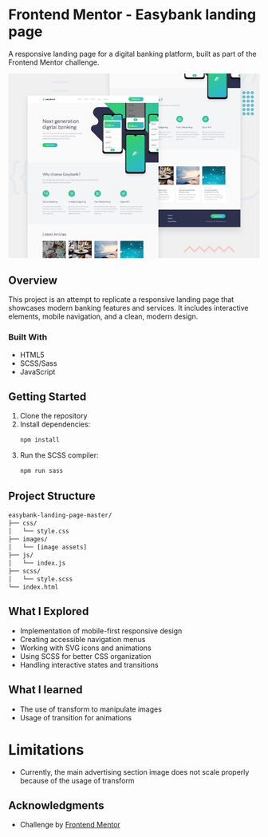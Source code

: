 # Frontend Mentor - Easybank landing page

A responsive landing page for a digital banking platform, built as part of the Frontend Mentor challenge.

![Design preview for the Easybank landing page](./design/desktop-preview.jpg)

## Overview

This project is an attempt to replicate a responsive landing page that showcases modern banking features and services. It includes interactive elements, mobile navigation, and a clean, modern design.

### Built With

- HTML5
- SCSS/Sass
- JavaScript

## Getting Started

1. Clone the repository
2. Install dependencies:
   ```bash
   npm install
   ```
3. Run the SCSS compiler:
   ```bash
   npm run sass
   ```

## Project Structure

```
easybank-landing-page-master/
├── css/
│   └── style.css
├── images/
│   └── [image assets]
├── js/
│   └── index.js
├── scss/
│   └── style.scss
└── index.html
```

## What I Explored

- Implementation of mobile-first responsive design
- Creating accessible navigation menus
- Working with SVG icons and animations
- Using SCSS for better CSS organization
- Handling interactive states and transitions

## What I learned

- The use of transform to manipulate images
- Usage of transition for animations

# Limitations

- Currently, the main advertising section image does not scale properly because of the usage of transform

## Acknowledgments

- Challenge by [Frontend Mentor](https://www.frontendmentor.io)
